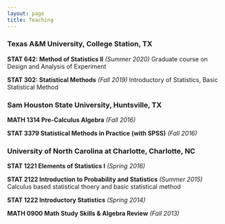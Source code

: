 ```yaml
---
layout: page
title: Teaching
---
```



### Texas A&M University, College Station, TX

**STAT 642: Method of Statistics II** *(Summer 2020)*
Graduate course on Design and Analysis of Experiment

**STAT 302: Statistical Methods** *(Fall 2019)*
Introductory of Statistics, Basic Statistical Method

### Sam Houston State University, Huntsville, TX
**MATH 1314 Pre-Calculus Algebra** *(Fall 2016)*

**STAT 3379 Statistical Methods in Practice (with
SPSS)**  *(Fall 2016)*


### University of North Carolina at Charlotte, Charlotte, NC
**STAT 1221 Elements of Statistics I** *(Spring 2016)*

**STAT 2122 Introduction to Probability and Statistics** *(Summer 2015)*
Calculus based statistical thoery and basic statistical method

**STAT 1222 Introductory Statistics** *(Spring 2014)*

**MATH 0900 Math Study Skills & Algebra Review** *(Fall 2013)*


